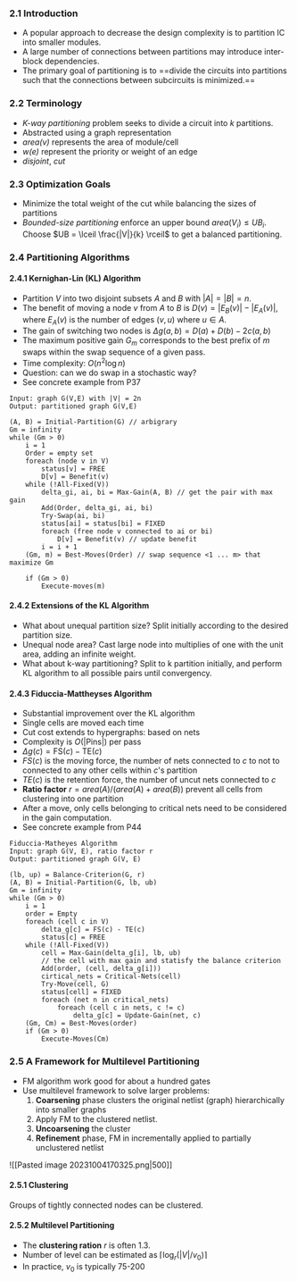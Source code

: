 ### 2.1 Introduction

* A popular approach to decrease the design complexity is to partition IC into smaller modules.
* A large number of connections between partitions may introduce inter-block dependencies.
* The primary goal of partitioning is to ==divide the circuits into partitions such that the connections between subcircuits is minimized.==

### 2.2 Terminology

* *K-way partitioning* problem seeks to divide a circuit into $k$ partitions.
* Abstracted using a graph representation
* *area(v)* represents the area of module/cell
* *w(e)* represent the priority or weight of an edge
* *disjoint*, *cut*

### 2.3 Optimization Goals

* Minimize the total weight of the cut while balancing the sizes of partitions
* *Bounded-size partitioning* enforce an upper bound $area(V_i) \leq UB_i$. Choose $UB = \lceil \frac{|V|}{k} \rceil$ to get a balanced partitioning.

### 2.4 Partitioning Algorithms

#### 2.4.1 Kernighan-Lin (KL) Algorithm

* Partition $V$ into two disjoint subsets $A$ and $B$ with $|A| = |B| = n$.
* The benefit of moving a node $v$ from $A$ to $B$ is $D(v) = |E_B(v)| - |E_A(v)|$, where $E_A(v)$ is the number of edges $(v, u)$ where $u \in A$.
* The gain of switching two nodes is $\Delta g(a, b) = D(a) + D(b) - 2c(a, b)$
* The maximum positive gain $G_m$ corresponds to the best prefix of $m$ swaps within the swap sequence of a given pass.
* Time complexity: $O(n^2\log n)$
* Question: can we do swap in a stochastic way?
* See concrete example from P37

```algorithm
Input: graph G(V,E) with |V| = 2n
Output: partitioned graph G(V,E)

(A, B) = Initial-Partition(G) // arbigrary
Gm = infinity
while (Gm > 0)
	i = 1
	Order = empty set
	foreach (node v in V)
		status[v] = FREE
		D[v] = Benefit(v)
	while (!All-Fixed(V))
		delta_gi, ai, bi = Max-Gain(A, B) // get the pair with max gain
		Add(Order, delta_gi, ai, bi)
		Try-Swap(ai, bi)
		status[ai] = status[bi] = FIXED
		foreach (free node v connected to ai or bi)
			D[v] = Benefit(v) // update benefit
		i = i + 1
	(Gm, m) = Best-Moves(Order) // swap sequence <1 ... m> that maximize Gm

	if (Gm > 0)
		Execute-moves(m)	
```

#### 2.4.2 Extensions of the KL Algorithm

* What about unequal partition size? Split initially according to the desired partition size.
* Unequal node area? Cast large node into multiplies of one with the unit area, adding an infinite weight.
* What about k-way partitioning? Split to k partition initially, and perform KL algorithm to all possible pairs until convergency.

#### 2.4.3 Fiduccia-Mattheyses Algorithm

* Substantial improvement over the KL algorithm
* Single cells are moved each time
* Cut cost extends to hypergraphs: based on nets
* Complexity is $O(|\text{Pins}|)$ per pass
* $\Delta g(c) = \text{FS}(c) - \text{TE}(c)$
* $FS(c)$ is the moving force, the number of nets connected to $c$ to not to connected to any other cells within $c$'s partition
* $TE(c)$ is the retention force, the number of uncut nets connected to $c$
* **Ratio factor** $r = area(A) / (area(A) + area(B))$ prevent all cells from clustering into one partition
* After a move, only cells belonging to critical nets need to be considered in the gain computation.
* See concrete example from P44

```algorithm
Fiduccia-Matheyes Algorithm
Input: graph G(V, E), ratio factor r
Output: partitioned graph G(V, E)

(lb, up) = Balance-Criterion(G, r)
(A, B) = Initial-Partition(G, lb, ub)
Gm = infinity
while (Gm > 0)
	i = 1
	order = Empty
	foreach (cell c in V)
		delta_g[c] = FS(c) - TE(c)
		status[c] = FREE
	while (!All-Fixed(V))
		cell = Max-Gain(delta_g[i], lb, ub)
		// the cell with max gain and statisfy the balance criterion
		Add(order, (cell, delta_g[i]))
		cirtical_nets = Critical-Nets(cell)
		Try-Move(cell, G)
		status[cell] = FIXED
		foreach (net n in critical_nets)
			foreach (cell c in nets, c != c)
				delta_g[c] = Update-Gain(net, c)
	(Gm, Cm) = Best-Moves(order)
	if (Gm > 0)
		Execute-Moves(Cm)
```

### 2.5 A Framework for Multilevel Partitioning

* FM algorithm work good for about a hundred gates
* Use multilevel framework to solve larger problems:
	1. **Coarsening** phase clusters the original netlist (graph) hierarchically into smaller graphs
	2. Apply FM to the clustered netlist.
	3. **Uncoarsening** the cluster
	4. **Refinement** phase, FM in incrementally applied to partially unclustered netlist

![[Pasted image 20231004170325.png|500]]

#### 2.5.1 Clustering

Groups of tightly connected nodes can be clustered.

#### 2.5.2 Multilevel Partitioning

* The **clustering ration** $r$ is often 1.3.
* Number of level can be estimated as $\lceil \log_r(|V| /v_0)\rceil$
* In practice, $v_0$ is typically 75-200
